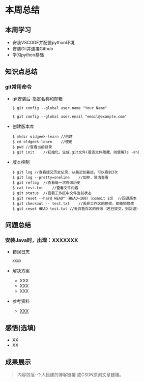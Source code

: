 # 本周总结

## 本周学习


- 安装VSCODE并配置python环境
- 安装Git并连接Github
- 学习python基础

## 知识点总结

### git常用命令

- git安装后-指定名称和邮箱

  ```
  $ git config --global user.name "Your Name"
   
  $ git config --global user.email "email@example.com"
  ```

- 创建版本库

  ```
  $ mkdir oldgeek-learn	//创建
  $ cd oldgeek-learn	//使用
  $ pwd	//查看当前目录
  $ git init	//初始化，生成.git文件(若该文件隐藏，则使用ls -ah)
  ```

- 版本控制

  ```
  $ git log	//查看提交历史记录，从最近到最远，可以看到3次
  $ git log --pretty=oneline	//加参，简洁查看
  $ git reflog	//查看每一次修改历史
  $ cat test.txt	//查看文件内容
  $ git status	//查看工作区中文件当前状态
  $ git reset --hard HEAD^（HEAD~100）（commit id）	//回退版本
  $ git checkout -- test.txt	//丢弃工作区的修改，即撤销修改
  $ git reset HEAD test.txt	//丢弃暂存区的修改（若已提交，则回退）
  ```

## 问题总结

### 安装Java时，出现：XXXXXXX

- 错误日志

  ```
  XXXX
  ```

- 解决方案

  - XXX
  - XXX
  - XXX

- 参考资料

  - [XXX](XXX)

## 感悟(选填)

- XX
- XX

## 成果展示
> 内容包括: 个人搭建的博客链接 或CSDN原创文章链接。
